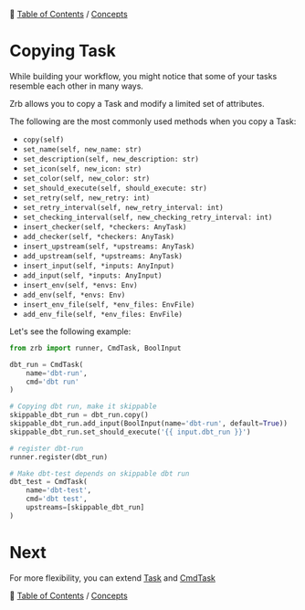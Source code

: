 🔖 [Table of Contents](../README.md) / [Concepts](README.md)

# Copying Task

While building your workflow, you might notice that some of your tasks resemble each other in many ways.

Zrb allows you to copy a Task and modify a limited set of attributes.

The following are the most commonly used methods when you copy a Task:

- `copy(self)`
- `set_name(self, new_name: str)`
- `set_description(self, new_description: str)`
- `set_icon(self, new_icon: str)`
- `set_color(self, new_color: str)`
- `set_should_execute(self, should_execute: str)`
- `set_retry(self, new_retry: int)`
- `set_retry_interval(self, new_retry_interval: int)`
- `set_checking_interval(self, new_checking_retry_interval: int)`
- `insert_checker(self, *checkers: AnyTask)`
- `add_checker(self, *checkers: AnyTask)`
- `insert_upstream(self, *upstreams: AnyTask)`
- `add_upstream(self, *upstreams: AnyTask)`
- `insert_input(self, *inputs: AnyInput)`
- `add_input(self, *inputs: AnyInput)`
- `insert_env(self, *envs: Env)`
- `add_env(self, *envs: Env)`
- `insert_env_file(self, *env_files: EnvFile)`
- `add_env_file(self, *env_files: EnvFile)`

Let's see the following example:

```python
from zrb import runner, CmdTask, BoolInput

dbt_run = CmdTask(
    name='dbt-run',
    cmd='dbt run'
)

# Copying dbt run, make it skippable
skippable_dbt_run = dbt_run.copy()
skippable_dbt_run.add_input(BoolInput(name='dbt-run', default=True))
skippable_dbt_run.set_should_execute('{{ input.dbt_run }}')

# register dbt-run
runner.register(dbt_run)

# Make dbt-test depends on skippable dbt run
dbt_test = CmdTask(
    name='dbt-test',
    cmd='dbt test',
    upstreams=[skippable_dbt_run]
)

```

# Next

For more flexibility, you can extend [Task](extending-task.md) and [CmdTask](extending-cmd-task.md)

🔖 [Table of Contents](../README.md) / [Concepts](README.md)
